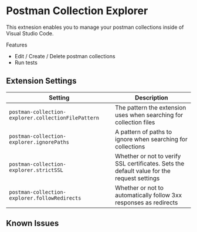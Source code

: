 # Postman Collection Explorer

This extnesion enables you to manage your postman collections inside of Visual Studio Code.

Features

- Edit / Create / Delete postman collections
- Run tests

## Extension Settings

Setting                                              | Description
-----------------------------------------------------|----------------
`postman-collection-explorer.collectionFilePattern` | The pattern the extension uses when searching for collection files
`postman-collection-explorer.ignorePaths`            | A pattern of paths to ignore when searching for collections
`postman-collection-explorer.strictSSL`              | Whether or not to verify SSL certificates. Sets the default value for the request settings
`postman-collection-explorer.followRedirects`        | Whether or not to automatically follow 3xx responses as redirects

## Known Issues
